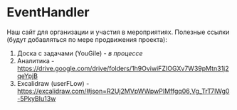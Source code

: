# EventHandler
Наш сайт для организации и участия в мероприятиях.
Полезные ссылки (будут добавляться по мере продвижения проекта):
1) Доска с задачами (YouGile) - *в процессе*
2) Аналитика - https://drive.google.com/drive/folders/1h9OviwiFZIOGXv7W39pMtn31j2qeYpjB
3) Excalidraw (userFLow) - https://excalidraw.com/#json=R2Uj2MVpWWpwPIMffgq06,Vg_TrT7lWg0-5PkyBIu13w
